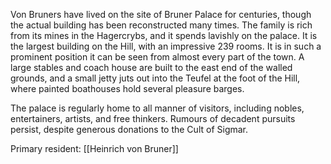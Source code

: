 Von Bruners have lived on the site of Bruner Palace for centuries, though the actual building has been reconstructed many times. The family is rich from its mines in the Hagercrybs, and it spends lavishly on the palace. It is the largest building on the Hill, with an impressive 239 rooms. It is in such a prominent position it can be seen from almost every part of the town. A large stables and coach house are built to the east end of the walled grounds, and a small jetty juts out into the Teufel at the foot of the Hill, where painted boathouses hold several pleasure barges.

The palace is regularly home to all manner of visitors, including nobles, entertainers, artists, and free thinkers. Rumours of decadent pursuits persist, despite generous donations to the Cult of Sigmar.

Primary resident: [[Heinrich von Bruner]]